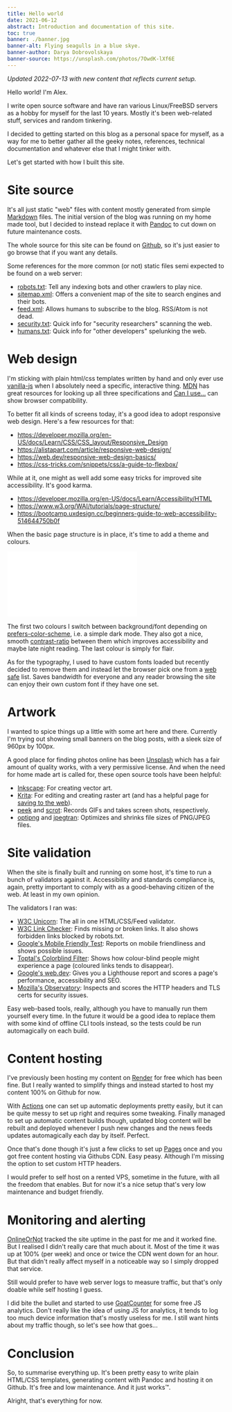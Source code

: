 ```yaml
---
title: Hello world
date: 2021-06-12
abstract: Introduction and documentation of this site.
toc: true
banner: ./banner.jpg
banner-alt: Flying seagulls in a blue skye.
banner-author: Darya Dobrovolskaya
banner-source: https://unsplash.com/photos/7OwdK-lXf6E
---
```


*Updated 2022-07-13 with new content that reflects current setup.*

Hello world! I'm Alex.

I write open source software and have ran various Linux/FreeBSD servers as a hobby for myself for the last 10 years.
Mostly it's been web-related stuff, services and random tinkering.

I decided to getting started on this blog as a personal space for myself,
as a way for me to better gather all the geeky notes, references, technical documentation and whatever else that I
might tinker with.

Let's get started with how I built this site.




# Site source

It's all just static "web" files with content mostly generated from simple [Markdown] files.
The initial version of the blog was running on my home made tool, but I decided to instead replace it with [Pandoc]
to cut down on future maintenance costs.

The whole source for this site can be found on [Github], so it's just easier to go browse that if you want any details.

Some references for the more common (or not) static files semi expected to be found on a web server:

- [robots.txt]: Tell any indexing bots and other crawlers to play nice.
- [sitemap.xml]: Offers a convenient map of the site to search engines and their bots.
- [feed.xml]: Allows humans to subscribe to the blog. RSS/Atom is not dead.
- [security.txt]: Quick info for "security researchers" scanning the web.
- [humans.txt]: Quick info for "other developers" spelunking the web.

[Markdown]: /blog/2021-06-13_markdown_reference/
[Pandoc]: https://pandoc.org/
[Github]: https://github.com/lmas/lmas.github.io
[robots.txt]: http://www.robotstxt.org/
[sitemap.xml]: https://en.wikipedia.org/wiki/Site_map
[security.txt]: https://securitytxt.org/
[humans.txt]: https://humanstxt.org/
[feed.xml]: https://en.wikipedia.org/wiki/Atom_(Web_standard)




# Web design

I'm sticking with plain html/css templates written by hand and only ever use [vanilla-js] when I absolutely need a
specific, interactive thing.
[MDN] has great resources for looking up all three specifications and [Can I use...] can show browser compatibility.

To better fit all kinds of screens today, it's a good idea to adopt responsive web design.
Here's a few resources for that:

- <https://developer.mozilla.org/en-US/docs/Learn/CSS/CSS_layout/Responsive_Design>
- <https://alistapart.com/article/responsive-web-design/>
- <https://web.dev/responsive-web-design-basics/>
- <https://css-tricks.com/snippets/css/a-guide-to-flexbox/>

While at it, one might as well add some easy tricks for improved site accessibility. It's good karma.

- <https://developer.mozilla.org/en-US/docs/Learn/Accessibility/HTML>
- <https://www.w3.org/WAI/tutorials/page-structure/>
- <https://bootcamp.uxdesign.cc/beginners-guide-to-web-accessibility-514644750b0f>

When the basic page structure is in place, it's time to add a theme and colours.

<embed type="image/svg+xml" src="./color_theme.svg" />

The first two colours I switch between background/font depending on [prefers-color-scheme], i.e. a simple dark mode.
They also got a nice, smooth [contrast-ratio] between them which improves accessibility and maybe late night reading.
The last colour is simply for flair.

As for the typography, I used to have custom fonts loaded but recently decided to remove them and instead let the
browser pick one from a [web safe] list.
Saves bandwidth for everyone and any reader browsing the site can enjoy their own custom font if they have one set.

[vanilla-js]: https://vanilla-js.com/
[MDN]: https://developer.mozilla.org/en-US/
[Can I use...]: https://caniuse.com/
[prefers-color-scheme]: https://developer.mozilla.org/en-US/docs/Web/CSS/@media/prefers-color-scheme
[contrast-ratio]: https://contrast-ratio.com/#%23313137-on-%23FFFEF7
[web safe]: https://www.w3schools.com/cssref/css_fonts_fallbacks.asp




# Artwork

I wanted to spice things up a little with some art here and there.
Currently I'm trying out showing small banners on the blog posts, with a sleek size of 960px by 100px.

A good place for finding photos online has been [Unsplash] which has a fair amount of quality works,
with a very permissive license.
And when the need for home made art is called for, these open source tools have been helpful:

- [Inkscape]: For creating vector art.
- [Krita]: For editing and creating raster art (and has a helpful page for [saving to the web]).
- [peek] and [scrot]: Records GIFs and takes screen shots, respectively.
- [optipng] and [jpegtran]: Optimizes and shrinks file sizes of PNG/JPEG files.

[Unsplash]: https://unsplash.com/
[Inkscape]: https://inkscape.org/
[Krita]: https://krita.org/en/
[saving to the web]: https://docs.krita.org/en/tutorials/saving-for-the-web.html
[peek]: https://github.com/phw/peek
[scrot]: https://github.com/resurrecting-open-source-projects/scrot
[optipng]: http://optipng.sourceforge.net/
[jpegtran]: https://github.com/libjpeg-turbo/libjpeg-turbo


# Site validation

When the site is finally built and running on some host, it's time to run a bunch of validators against it.
Accessibility and standards compliance is, again, pretty important to comply with as a good-behaving citizen of the web.
At least in my own opinion.

The validators I ran was:

- [W3C Unicorn]: The all in one HTML/CSS/Feed validator.
- [W3C Link Checker]: Finds missing or broken links. It also shows forbidden links blocked by robots.txt.
- [Google's Mobile Friendly Test]: Reports on mobile friendliness and shows possible issues.
- [Toptal's Colorblind Filter]: Shows how colour-blind people might experience a page (coloured links tends to disappear).
- [Google's web.dev]: Gives you a Lighthouse report and scores a page's performance, accessibility and SEO.
- [Mozilla's Observatory]: Inspects and scores the HTTP headers and TLS certs for security issues.

Easy web-based tools, really, although you have to manually run them yourself every time.
In the future it would be a good idea to replace them with some kind of offline CLI tools instead,
so the tests could be run automagically on each build.

[W3C Unicorn]: https://validator.w3.org/unicorn/
[W3C Link Checker]: https://validator.w3.org/checklink
[Google's Mobile Friendly Test]: https://search.google.com/test/mobile-friendly
[Toptal's Colorblind Filter]: https://www.toptal.com/designers/colorfilter
[Google's web.dev]: https://web.dev/measure/
[Mozilla's Observatory]: https://observatory.mozilla.org/




# Content hosting

I've previously been hosting my content on [Render] for free which has been fine.
But I really wanted to simplify things and instead started to host my content 100% on Github for now.

With [Actions] one can set up automatic deployments pretty easily,
but it can be quite messy to set up right and requires some tweaking.
Finally managed to set up automatic content builds though, updated blog content will be rebuilt and deployed whenever
I push new changes and the news feeds updates automagically each day by itself. Perfect.

Once that's done though it's just a few clicks to set up [Pages] once and you got free content hosting via Githubs CDN.
Easy peasy. Although I'm missing the option to set custom HTTP headers.

I would prefer to self host on a rented VPS, sometime in the future, with all the freedom that enables.
But for now it's a nice setup that's very low maintenance and budget friendly.

[Render]: https://render.com/
[Actions]: https://docs.github.com/en/actions
[Pages]: https://docs.github.com/en/pages




# Monitoring and alerting


[OnlineOrNot] tracked the site uptime in the past for me and it worked fine.
But I realised I didn't really care that much about it.
Most of the time it was up at 100% (per week) and once or twice the CDN went down for an hour.
But that didn't really affect myself in a noticeable way so I simply dropped that service.

Still would prefer to have web server logs to measure traffic, but that's only doable while self hosting I guess.

I did bite the bullet and started to use [GoatCounter] for some free JS analytics.
Don't really like the idea of using JS for analytics, it tends to log too much device information that's mostly
useless for me.
I still want hints about my traffic though, so let's see how that goes...

[OnlineOrNot]: https://onlineornot.com
[GoatCounter]: https://www.goatcounter.com/



# Conclusion

So, to summarise everything up.
It's been pretty easy to write plain HTML/CSS templates, generating content with Pandoc and hosting it on Github.
It's free and low maintenance.
And it just works™.

Alright, that's everything for now.

